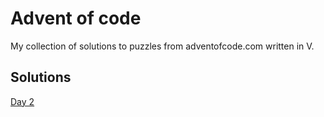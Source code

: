 # Advent of code

My collection of solutions to puzzles from adventofcode.com written in V.

## Solutions

[Day 2](day_2/)
